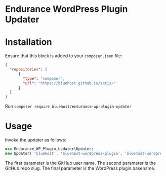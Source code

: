# Endurance WordPress Plugin Updater

# Installation
Ensure that this block is added to your `composer.json` file:

```json
{
  "repositories": [
      {
        "type": "composer",
        "url": "https://bluehost.github.io/satis/"
      }
  ]
}
```

Run `composer require bluehost/endurance-wp-plugin-updater`

# Usage

Invoke the updater as follows:

```PHP
use Endurance_WP_Plugin_Updater\Updater;
new Updater( 'bluehost', 'bluehost-wordpress-plugin', 'bluehost-wordpress-plugin/bluehost-wordpress-plugin.php' );
```

The first parameter is the GitHub user name. The second parameter is the GitHub repo slug. The final parameter is the WordPress plugin basename.

